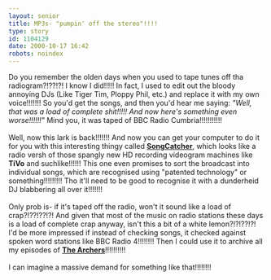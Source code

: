 ```yaml
---
layout: senior
title: MP3s- "pumpin' off the stereo"!!!!
type: story
id: 1104129
date: 2000-10-17 16:42
robots: noindex
---
```

Do you remember the olden days when you used to tape tunes off tha radiogram?!??!?! I know I did!!!!! In fact, I used to edit out the bloody annoying DJs (Like Tiger Tim, Ploppy Phil, etc.) and replace it with my own voice!!!!!!! So you'd get the songs, and then you'd hear me saying: <i>"Well, that was a load of complete shit!!!!! And now here's something even worse!!!!!!"</i> Mind you, it was taped of BBC Radio Cumbria!!!!!!!!!!!<br/> <br/>Well, now this lark is back!!!!!!! And now you can get your computer to do it for you with this interesting thingy called <a href="http://www.nytimes.com/2000/10/16/technology/16PATE.html"><b>SongCatcher</b></a>, which looks like a radio versh of those spangly new HD recording videogram machines like <b>TiVo</b> and suchlike!!!!!! This one even promises to sort the broadcast into individual songs, which are recognised using "patented technology" or something!!!!!!!!! Tho it'll need to be good to recognise it with a dunderheid DJ blabbering all over it!!!!!!!<br/> <br/>Only prob is- if it's taped off the radio, won't it sound like a load of crap?!??!??!?! And given that most of the music on radio stations these days is a load of complete crap anyway, isn't this a bit of a white lemon?!?!??!?! I'd be more impressed if instead of checking songs, it checked against spoken word stations like BBC Radio 4!!!!!!!! Then I could use it to archive all my episodes of <b><a href="http://www.bbc.co.uk/radio4/archers/">The Archers</a></b>!!!!!!!!!! <br/> <br/>I can imagine a massive demand for something like that!!!!!!!!